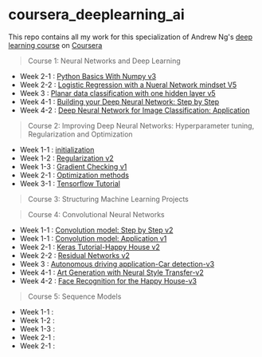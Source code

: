 # coursera_deeplearning_ai
This repo contains all my work for this specialization of Andrew Ng's [deep learning course](https://www.coursera.org/specializations/deep-learning?authMode=login) on [Coursera](https://www.coursera.org/)


> Course 1: Neural Networks and Deep Learning

  * Week 2-1 : [Python Basics With Numpy v3](https://github.com/jjone36/Coursera_deeplearning_ai/blob/master/course_1_Neural%20Networks%20and%20Deep%20Learning/1.%20Python%20Basics%20With%20Numpy%20v3.ipynb)
  * Week 2-2 : [Logistic Regression with a Nueral Network mindset V5](https://github.com/jjone36/Coursera_deeplearning_ai/blob/master/course_1_Neural%20Networks%20and%20Deep%20Learning/2.%20Logistic%20Regression%20with%20a%20Neural%20Network%20mindset%20v5.ipynb)
  * Week 3 : [Planar data classification with one hidden layer v5](https://github.com/jjone36/Coursera_deeplearning_ai/blob/master/course_1_Neural%20Networks%20and%20Deep%20Learning/3.%20Planar%20data%20classification%20with%20one%20hidden%20layer%20v5.ipynb)
  * Week 4-1 : [Building your Deep Neural Network: Step by Step](https://github.com/jjone36/Coursera_deeplearning_ai/blob/master/course_1_Neural%20Networks%20and%20Deep%20Learning/4.%20Building%20your%20Deep%20Neural%20Network-Step%20by%20Step%20v8.ipynb)
  * Week 4-2 : [Deep Neural Network for Image Classification: Application](https://github.com/jjone36/Coursera_deeplearning_ai/blob/master/course_1_Neural%20Networks%20and%20Deep%20Learning/5.%20Deep%20Neural%20Network-Application%20v8.ipynb)

> Course 2: Improving Deep Neural Networks: Hyperparameter tuning, Regularization and Optimization

  * Week 1-1 : [initialization](https://github.com/jjone36/Coursera_deeplearning_ai/blob/master/course_2_Impriving%20Deep%20Neural%20Networks/1.%20Initialization.ipynb)
  * Week 1-2 : [Regularization v2](https://github.com/jjone36/Coursera_deeplearning_ai/blob/master/course_2_Impriving%20Deep%20Neural%20Networks/2.%20Regularization%20v2.ipynb)
  * Week 1-3 : [Gradient Checking v1](https://github.com/jjone36/Coursera_deeplearning_ai/blob/master/course_2_Impriving%20Deep%20Neural%20Networks/3.%20Gradient%20Checking%20v1.ipynb)
  * Week 2-1 : [Optimization methods](https://github.com/jjone36/Coursera_deeplearning_ai/blob/master/course_2_Impriving%20Deep%20Neural%20Networks/4.%20Optimization%20methods.ipynb)
  * Week 3-1 : [Tensorflow Tutorial](https://github.com/jjone36/Coursera_deeplearning_ai/blob/master/course_2_Impriving%20Deep%20Neural%20Networks/5.%20Tensorflow%20Tutorial.ipynb)

> Course 3: Structuring Machine Learning Projects

> Course 4: Convolutional Neural Networks

  * Week 1-1 : [Convolution model: Step by Step v2](https://github.com/jjone36/Coursera_deeplearning_ai/blob/master/course_4_Convolutional%20Neural%20Networks/1.%20Convolution%20model-Step%20by%20Step-v2.ipynb)
  * Week 1-1 : [Convolution model: Application v1](https://github.com/jjone36/Coursera_deeplearning_ai/blob/master/course_4_Convolutional%20Neural%20Networks/2.%20Convolution%20model-Application-v1.ipynb)
  * Week 2-1 : [Keras Tutorial-Happy House v2](https://github.com/jjone36/Coursera_deeplearning_ai/blob/master/course_4_Convolutional%20Neural%20Networks/3.%20Keras%20Tutorial-Happy%20House%20v2.ipynb)
  * Week 2-2 : [Residual Networks v2](https://github.com/jjone36/Coursera_deeplearning_ai/blob/master/course_4_Convolutional%20Neural%20Networks/4.%20Residual%20Networks%20v2.ipynb)
  * Week 3 : [Autonomous driving application-Car detection-v3](https://github.com/jjone36/Coursera_deeplearning_ai/blob/master/course_4_Convolutional%20Neural%20Networks/5.%20Autonomous%20driving%20application-Car%20detection-v3.ipynb)
  * Week 4-1 : [Art Generation with Neural Style Transfer-v2](https://github.com/jjone36/Coursera_deeplearning_ai/blob/master/course_4_Convolutional%20Neural%20Networks/6.%20Art%20Generation%20with%20Neural%20Style%20Transfer-v2.ipynb)
  * Week 4-2 : [Face Recognition for the Happy House-v3](https://github.com/jjone36/Coursera_deeplearning_ai/blob/master/course_4_Convolutional%20Neural%20Networks/7.%20Face%20Recognition%20for%20the%20Happy%20House-v3.ipynb)

> Course 5: Sequence Models

  * Week 1-1 :
  * Week 1-2 :
  * Week 1-3 :
  * Week 2-1 :
  * Week 2-1 :
